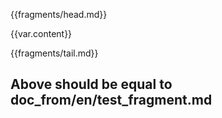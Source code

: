 {{fragments/head.md}}

{{var.content}}

{{fragments/tail.md}}


## Above should be equal to doc_from/en/test_fragment.md
